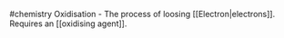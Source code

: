 #chemistry 
Oxidisation - The process of loosing [[Electron|electrons]]. Requires an [[oxidising agent]].